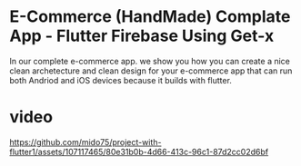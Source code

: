 # E-Commerce (HandMade) Complate App - Flutter Firebase Using Get-x

In our complete e-commerce app. we show you how you can create a nice clean archetecture and clean design for your e-commerce app that can run both Andriod and iOS devices because it builds with flutter.



# video

https://github.com/mido75/project-with-flutter1/assets/107117465/80e31b0b-4d66-413c-96c1-87d2cc02d6bf

